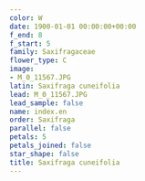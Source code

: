 ```yaml
---
color: W
date: 1900-01-01 00:00:00+00:00
f_end: 8
f_start: 5
family: Saxifragaceae
flower_type: C
image:
- M_0_11567.JPG
latin: Saxifraga cuneifolia
lead: M_0_11567.JPG
lead_sample: false
name: index.en
order: Saxifraga
parallel: false
petals: 5
petals_joined: false
star_shape: false
title: Saxifraga cuneifolia
---
```


